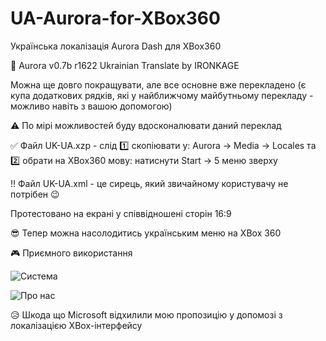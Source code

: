 # UA-Aurora-for-XBox360
Українська локалізація Aurora Dash для XBox360

💙 Aurora v0.7b r1622 Ukrainian Translate by IRONKAGE

Можна ще довго покращувати, але все основне вже перекладено (є купа додаткових рядків, які у найближчому майбутньому перекладу - можливо навіть з вашою допомогою)

⚠ По мірі можливостей буду вдосконалювати даний переклад

✅ Файл UK-UA.xzp - слід 1️⃣ скопіювати у: Aurora -> Media -> Locales та 2️⃣ обрати на XBox360 мову: натиснути Start -> 5 меню зверху

‼ Файл UK-UA.xml - це сирець, який звичайному користувачу не потрібен 😉

Протестовано на екрані у співвідношені сторін 16:9

😎 Тепер можна насолодитись українським меню на XBox 360

🎮 Приємного використання 

![Система](https://github.com/IRONKAGE/UA-Aurora-for-XBox360/blob/master/%D0%A1%D0%B8%D1%81%D1%82%D0%B5%D0%BC%D0%B0.jpg)

![Про нас](https://github.com/IRONKAGE/UA-Aurora-for-XBox360/blob/master/%D0%9F%D1%80%D0%BE%20%D0%BD%D0%B0%D1%81.jpg)

😥 Шкода що Microsoft відхилили мою пропозицію у допомозі з локалізацією XBox-інтерфейсу
